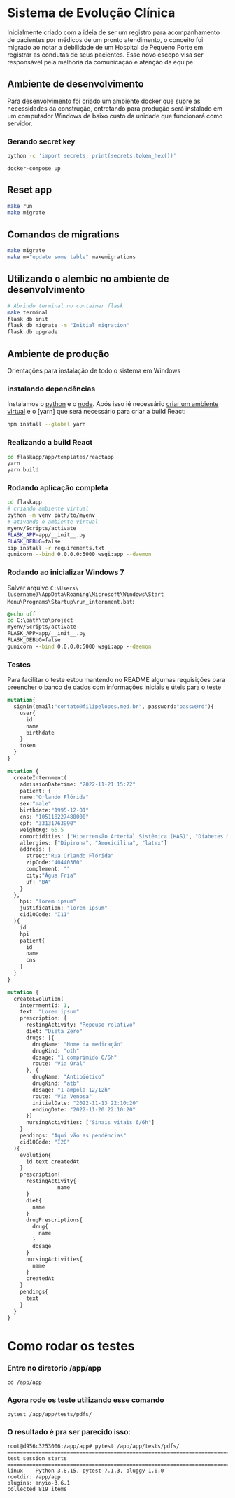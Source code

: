 # Sistema de Evolução Clínica

Inicialmente criado com a ideia de ser um registro para acompanhamento de pacientes por médicos de um pronto atendimento, o conceito foi migrado ao notar a debilidade de um Hospital de Pequeno Porte em registrar as condutas de seus pacientes. Esse novo escopo visa ser responsável pela melhoria da comunicação e atenção da equipe.

## Ambiente de desenvolvimento

Para desenvolvimento foi criado um ambiente docker que supre as necessidades da construção, entretando para produção será instalado em um computador Windows de baixo custo da unidade que funcionará como servidor.

### Gerando secret key

```sh
python -c 'import secrets; print(secrets.token_hex())'
```

```
docker-compose up
```

## Reset app

```sh
make run
make migrate
```

## Comandos de migrations

```sh
make migrate
make m="update some table" makemigrations
```

## Utilizando o alembic no ambiente de desenvolvimento

```sh
# Abrindo terminal no container flask
make terminal
flask db init
flask db migrate -m "Initial migration"
flask db upgrade
```

## Ambiente de produção

Orientações para instalação de todo o sistema em Windows

### instalando dependências

Instalamos o [python](https://www.python.org/downloads/) e o [node](https://nodejs.org/en/download/). Após isso ié necessário [criar um ambiente virtual](https://docs.python.org/pt-br/3/library/venv.html#creating-virtual-environments) e o [yarn] que será necessário para criar a build React:

```sh
npm install --global yarn
```

### Realizando a build React

```sh
cd flaskapp/app/templates/reactapp
yarn
yarn build
```

### Rodando aplicação completa

```sh
cd flaskapp
# criando ambiente virtual
python -m venv path/to/myenv
# ativando o ambiente virtual
myenv/Scripts/activate
FLASK_APP=app/__init__.py
FLASK_DEBUG=false
pip install -r requirements.txt
gunicorn --bind 0.0.0.0:5000 wsgi:app --daemon
```

### Rodando ao inicializar Windows 7

Salvar arquivo `C:\Users\(username)\AppData\Roaming\Microsoft\Windows\Start Menu\Programs\Startup\run_internment.bat`:

```bat
@echo off
cd C:\path\to\project
myenv/Scripts/activate
FLASK_APP=app/__init__.py
FLASK_DEBUG=false
gunicorn --bind 0.0.0.0:5000 wsgi:app --daemon
```

### Testes

Para facilitar o teste estou mantendo no README algumas requisições para preencher o banco de dados com informações iniciais e úteis para o teste

```graphql
mutation{
  signin(email:"contato@filipelopes.med.br", password:"passw@rd"){
    user{
      id
      name
      birthdate
    }
    token
  }
}
```

```graphql
mutation {
  createInternment(
    admissionDatetime: "2022-11-21 15:22"
    patient: {
    name:"Orlando Flórida"
    sex:"male"
    birthdate:"1995-12-01"
    cns: "105118227480000"
    cpf: "33131763990"
    weightKg: 65.5
    comorbidities: ["Hipertensão Arterial Sistêmica (HAS)", "Diabetes Mellitus (DM)"]
    allergies: ["Dipirona", "Amoxicilina", "latex"]
    address: {
      street:"Rua Orlando Flórida"
      zipCode:"40440360"
      complement: ""
      city:"Água Fria"
      uf: "BA"
    }
  },
  	hpi: "lorem ipsum"
    justification: "lorem ipsum"
    cid10Code: "I11"
  ){
    id
    hpi
    patient{
      id
      name
      cns
    }
  }
}
```

```graphql
mutation {
  createEvolution(
    internmentId: 1,
    text: "Lorem ipsum"
    prescription: {
      restingActivity: "Repouso relativo"
      diet: "Dieta Zero"
      drugs: [{
        drugName: "Nome da medicação"
        drugKind: "oth"
        dosage: "1 comprimido 6/6h"
        route: "Via Oral"
      }, {
        drugName: "Antibiótico"
        drugKind: "atb"
        dosage: "1 ampola 12/12h"
        route: "Via Venosa"
        initialDate: "2022-11-13 22:10:20"
        endingDate: "2022-11-20 22:10:20"
      }]
      nursingActivities: ["Sinais vitais 6/6h"]
    }
    pendings: "Aqui vão as pendências"
    cid10Code: "I20"
  ){
    evolution{
      id text createdAt
    }
    prescription{
      restingActivity{
				name
      }
      diet{
        name
      }
      drugPrescriptions{
        drug{
          name
        }
        dosage
      }
      nursingActivities{
        name
      }
      createdAt
    }
    pendings{
      text
    }
  }
}
```

# Como rodar os testes
### Entre no diretorio /app/app
```cd /app/app```
### Agora rode os teste utilizando esse comando
```pytest /app/app/tests/pdfs/```

### O resultado é pra ser parecido isso:
```
root@d956c3253006:/app/app# pytest /app/app/tests/pdfs/
========================================================================================== test session starts ==========================================================================================platform linux -- Python 3.8.15, pytest-7.1.3, pluggy-1.0.0
rootdir: /app/app
plugins: anyio-3.6.1
collected 819 items
```